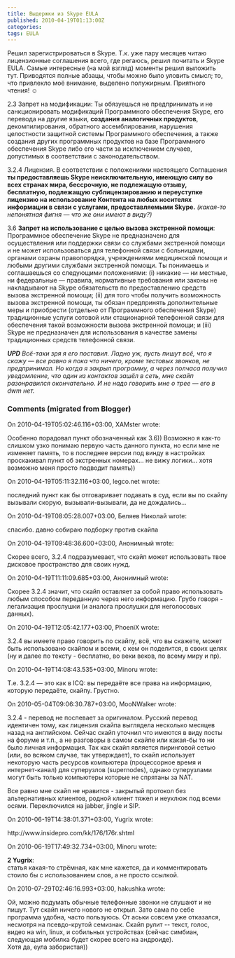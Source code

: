 ```yaml
---
title: Выдержки из Skype EULA
published: 2010-04-19T01:13:00Z
categories: 
tags: EULA
---
```


Решил зарегистрироваться в Skype. Т.к. уже пару месяцев читаю лицензионные соглашения всего, где регаюсь, решил почитать и Skype EULA. Самые интересные (на мой взгляд) моменты решил выложить тут. Приводятся полные абзацы, чтобы можно было уловить смысл; то, что привлекло моё внимание, выделено полужирным. Приятного чтения! ☺

2.3 Запрет на модификации: Ты обязуешься не предпринимать и не санкционировать модификаций Программного обеспечения Skype, его перевода на другие языки, <b>создания аналогичных продуктов</b>, декомпилирования, обратного ассемблирования, нарушения целостности защитной системы Программного обеспечения, а также создания других программных продуктов на базе Программного обеспечения Skype либо его части за исключением случаев, допустимых в соответствии с законодательством.

3.2.4 Лицензия. В соответствии с положениями настоящего Соглашения <b>ты предоставляешь Skype неисключительную, имеющую силу во всех странах мира, бессрочную, не подлежащую отзыву, бесплатную, подлежащую сублицензированию и переуступке лицензию на использование Контента на любых носителях информации в связи с услугами, предоставляемыми Skype.</b> <i>(какая-то непонятная фигня — что же они имеют в виду?)</i>

3.6 <b>Запрет на использование с целью вызова экстренной помощи</b>: Программное обеспечение Skype не предназначено для осуществления или поддержки связи со службами экстренной помощи и не может использоваться для телефонной связи с больницами, органами охраны правопорядка, учреждениями медицинской помощи и любыми другими службами экстренной помощи. Ты понимаешь и соглашаешься со следующими положениями: (i) никакие — ни местные, ни федеральные — правила, нормативные требования или законы не накладывают на Skype обязательств по предоставлению средств вызова экстренной помощи; (ii) для того чтобы получить возможность вызова экстренной помощи, ты обязан предпринять дополнительные меры и приобрести (отдельно от Программного обеспечения Skype) традиционные услуги сотовой или стационарной телефонной связи для обеспечения такой возможности вызова экстренной помощи; и (iii) Skype не предназначен для использования в качестве замены традиционных средств телефонной связи.

<i><b>UPD</b>
Всё-таки зря я его поставил. Ладно уж, пусть пишут всё, что я скажу — все равно я пока что ничего, кроме тестовых звонков, не предпринимал. Но когда я закрыл программу, а через полчаса получил уведомление, что один из контактов зашёл в сеть, мне скайп разонравился окончательно. И не надо говорить мне о трее — его в dwm нет.</i>

<h3 id='hakyll-convert-comments-title'>Comments (migrated from Blogger)</h3>
<div class='hakyll-convert-comment'>
<p class='hakyll-convert-comment-date'>On 2010-04-19T05:02:46.116+03:00, XAMster wrote:</p>
<p class='hakyll-convert-comment-body'>
Особенно порадовал пункт обозначенный как 3.6)) Возможно я как-то слишком узко понимаю первую часть данного пункта, но если мне не изменяет память, то в последнее версии под винду в настройках проскакивал пункт об экстренных номерах... не вижу логики... хотя возможно меня просто подводит память))
</p>
</div>

<div class='hakyll-convert-comment'>
<p class='hakyll-convert-comment-date'>On 2010-04-19T05:11:32.116+03:00, legco.net wrote:</p>
<p class='hakyll-convert-comment-body'>
последний пункт как бы отговаривает подавать в суд, если вы по скайпу вызывали скорую, вызывали-вызывали, да не дождались...
</p>
</div>

<div class='hakyll-convert-comment'>
<p class='hakyll-convert-comment-date'>On 2010-04-19T08:05:28.007+03:00, Беляев Николай wrote:</p>
<p class='hakyll-convert-comment-body'>
спасибо. давно собираю подборку против скайпа
</p>
</div>

<div class='hakyll-convert-comment'>
<p class='hakyll-convert-comment-date'>On 2010-04-19T09:48:36.600+03:00, Анонимный wrote:</p>
<p class='hakyll-convert-comment-body'>
Скорее всего, 3.2.4 подразумевает, что скайп может использовать твое дисковое пространство для своих нужд.
</p>
</div>

<div class='hakyll-convert-comment'>
<p class='hakyll-convert-comment-date'>On 2010-04-19T11:11:09.685+03:00, Анонимный wrote:</p>
<p class='hakyll-convert-comment-body'>
Скорее 3.2.4 значит, что скайп оставляет за собой право использовать любым способом переданную через него информацию. Грубо говоря - легализация прослушки (и аналога прослушки для неголосовых данных).
</p>
</div>

<div class='hakyll-convert-comment'>
<p class='hakyll-convert-comment-date'>On 2010-04-19T12:05:42.177+03:00, PhoeniX wrote:</p>
<p class='hakyll-convert-comment-body'>
3.2.4 вы имеете право говорить по скайпу, всё, что вы скажете, может быть использовано скайпом и всеми, с кем он поделится, в своих целях (ну и далее по тексту - бесплатно, во веки веков, по всему миру и пр).
</p>
</div>

<div class='hakyll-convert-comment'>
<p class='hakyll-convert-comment-date'>On 2010-04-19T14:08:43.535+03:00, Minoru wrote:</p>
<p class='hakyll-convert-comment-body'>
Т.е. 3.2.4 — это как в ICQ: вы передаёте все права на информацию, которую передаёте, скайпу. Грустно.
</p>
</div>

<div class='hakyll-convert-comment'>
<p class='hakyll-convert-comment-date'>On 2010-05-04T09:06:30.787+03:00, MooNWalker wrote:</p>
<p class='hakyll-convert-comment-body'>
3.2.4 - перевод не поспевает за оригиналом. Русский перевод идентичен тому, как лицензия скайпа выглядела несколько месяцев назад на английском. Сейчас скайп уточнил что имеются в виду посты на форуме и т.п., а не разговоры в самом скайпе или какая-бы то ни было личная информация. Так как скайп является пиринговой сетью (или, во всяком случае, так утверждает), то скайп использует некоторую часть ресурсов компьютера (процессорное время и интернет-канал) для суперузлов (supernodes), однако суперузлами могут быть только компьютеры которые не спрятаны за NAT.

Все равно мне скайп не нравится - закрытый протокол без альтернативных клиентов, родной клиент тяжел и неуклюж под всеми осями. Переключился на jabber, jingle и SIP.
</p>
</div>

<div class='hakyll-convert-comment'>
<p class='hakyll-convert-comment-date'>On 2010-06-19T14:38:01.371+03:00, Yugrix wrote:</p>
<p class='hakyll-convert-comment-body'>
http://www.insidepro.com/kk/176/176r.shtml
</p>
</div>

<div class='hakyll-convert-comment'>
<p class='hakyll-convert-comment-date'>On 2010-06-19T17:49:32.734+03:00, Minoru wrote:</p>
<p class='hakyll-convert-comment-body'>
<b>2 Yugrix</b>:<br/>
статья какая-то стрёмная, как мне кажется, да и комментировать стоило бы с использованием слов, а не просто ссылкой.
</p>
</div>

<div class='hakyll-convert-comment'>
<p class='hakyll-convert-comment-date'>On 2010-07-29T02:46:16.993+03:00, hakushka wrote:</p>
<p class='hakyll-convert-comment-body'>
Ой, можно подумать обычные телефонные звонки не слушают и не пишут. Тут скайп ничего нового не открыл. Зато сама по себе программа удобна, часто пользуюсь. От аськи совсем уже отказался, несмотря на псевдо-крутой семизнак. Скайп рулит -- текст, голос, видео на win, linux, и собильных устройствах (сейчас симбиан, следующая мобилка будет скорее всего на андроиде).<br/>
Хотя да, еула забористая))
</p>
</div>



